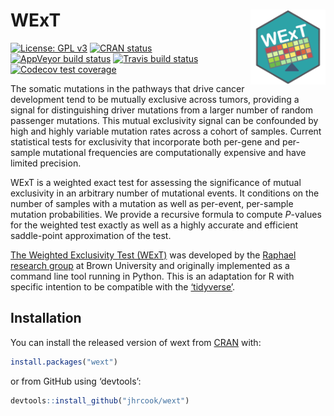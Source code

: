
<!-- README.md is generated from README.Rmd. Please edit that file -->

# WExT <a href="https://jhrcook.github.io/wext/"> <img src="man/figures/logo.png" align="right" alt="" width="120" /> </a>

<!-- badges: start -->

[![License: GPL
v3](https://img.shields.io/badge/License-GPLv3-blue.svg)](https://www.gnu.org/licenses/gpl-3.0)
[![CRAN
status](https://www.r-pkg.org/badges/version/wext)](https://cran.r-project.org/package=wext)
[![AppVeyor build
status](https://ci.appveyor.com/api/projects/status/github/jhrcook/wext?branch=master&svg=true)](https://ci.appveyor.com/project/jhrcook/wext)
[![Travis build
status](https://travis-ci.org/jhrcook/wext.svg?branch=master)](https://travis-ci.org/jhrcook/wext)
[![Codecov test
coverage](https://codecov.io/gh/jhrcook/wext/branch/master/graph/badge.svg)](https://codecov.io/gh/jhrcook/wext?branch=master)
<!-- badges: end -->

The somatic mutations in the pathways that drive cancer development tend
to be mutually exclusive across tumors, providing a signal for
distinguishing driver mutations from a larger number of random passenger
mutations. This mutual exclusivity signal can be confounded by high and
highly variable mutation rates across a cohort of samples. Current
statistical tests for exclusivity that incorporate both per-gene and
per-sample mutational frequencies are computationally expensive and have
limited precision.

WExT is a weighted exact test for assessing the significance of mutual
exclusivity in an arbitrary number of mutational events. It conditions
on the number of samples with a mutation as well as per-event,
per-sample mutation probabilities. We provide a recursive formula to
compute *P*-values for the weighted test exactly as well as a highly
accurate and efficient saddle-point approximation of the test.

[The Weighted Exclusivity Test
(WExT)](https://github.com/raphael-group/wext) was developed by the
[Raphael research group](http://compbio.cs.brown.edu/) at Brown
University and originally implemented as a command line tool running in
Python. This is an adaptation for R with specific intention to be
compatible with the [‘tidyverse’](https://www.tidyverse.org).

## Installation

You can install the released version of wext from
[CRAN](https://CRAN.R-project.org) with:

``` r
install.packages("wext")
```

or from GitHub using ‘devtools’:

``` r
devtools::install_github("jhrcook/wext")
```
